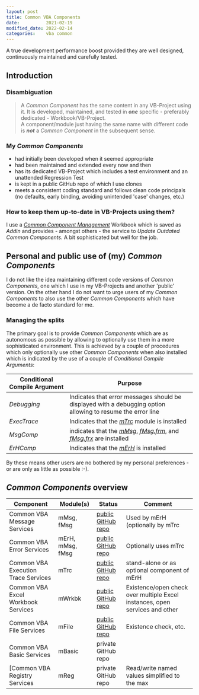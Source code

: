 ```yaml
---
layout: post
title: Common VBA Components
date:          2021-02-19
modified_date: 2022-02-14
categories:    vba common
---
```

A true development performance boost provided they are well designed, continuously maintained and carefully tested.
<!--more-->

## Introduction
### Disambiguation
> A _Common Component_ has the same content in any VB-Project using it. It is developed, maintained, and tested in ***one*** specific -  preferably dedicated - Workbook/VB-Project.<br>A component/module just having the same name with different code is ***not*** a _Common Component_ in the subsequent sense.

### My _Common Components_ 
- had initially been developed when it seemed appropriate
- had been maintained and extended every now and then
- has its dedicated VB-Project which includes a test environment and an unattended Regression Test
- is kept in a public GitHub repo of which I use clones
- meets a consistent coding standard and follows clean code principals (no defaults, early binding, avoiding unintended 'case' changes, etc.)

### How to keep them up-to-date in VB-Projects using them?
I use a _[Common Component Management][1]_ Workbook which is saved as _Addin_ and provides - amongst others - the service to _Update Outdated Common Components_. A bit sophisticated but well for the  job.

## Personal and public use of (my) _Common Components_
I do not like the idea maintaining different code versions of _Common Components_, one which I use in my VB-Projects and another 'public' version. On the other hand I do not want to urge users of my _Common Components_ to also use the other _Common Components_ which have become a de facto standard for me.

### Managing the splits
The primary goal is to provide _Common Components_ which are as autonomous as possible by allowing to optionally use them in a more sophisticated environment. This is achieved by a couple of procedures which only optionally use other _Common Components_ when also installed which is indicated by the use of a couple of _Conditional Compile Arguments_:

| Conditional<br>Compile&nbsp;Argument | Purpose |
| ------------------------------------ | ------- |
| _Debugging_                          | Indicates that error messages should be displayed with a debugging option allowing to resume the error line |
| _ExecTrace_                          | Indicates that the _[mTrc][4]_ module is installed
| _MsgComp_                            | indicates that the _[mMsg][3]_, _[fMsg.frm][1]_, and _[fMsg.frx][2]_ are installed |
| _ErHComp_                            | Indicates that the _[mErH][6]_ is installed |

By these means other users are no bothered by my personal preferences - or are only as little as possible :-).

## _Common Components_ overview
|Component|Module(s)|Status|Comment|
|---------|---------|------|-------|
|Common VBA Message Services |mMsg, fMsg |[public GitHub repo][2]|Used by mErH (optionally by mTrc |
|Common VBA Error Services|mErH, mMsg, fMsg|[public GitHub  repo][3]|Optionally uses mTrc|
|Common VBA Execution Trace Services|mTrc |[public GitHub repo][4]|stand-alone or as optional component of mErH|
 |Common VBA Excel Workbook Services|mWrkbk|[public GitHub repo][5]|Existence/open check over multiple Excel instances, open services and other|
 |Common VBA File Services|mFile|[public GitHub repo][6]|Existence check, etc.|
 |Common VBA Basic Services|mBasic|private GitHub repo| 
 [Common VBA Registry Services|mReg|private GitHub repo| Read/write named values simplified to the max |
 
 
 

[1]:https://github.com/warbe-maker/Common-VBA-Excel-Component-Management-Services
[2]:https://github.com/warbe-maker/Common-VBA-Message-Service
[3]:https://github.com/warbe-maker/Common-VBA-Error-Services
[4]:https://github.com/warbe-maker/Common-VBA-Execution-Trace-Service
[5]:https://github.com/warbe-maker/Common-VBA-Excel-Workbook-Services
[6]:https://github.com/warbe-maker/Common-VBA-File-Services
[7]:https://github.com/warbe-maker/Common-VBA-Basic-Services
[8]:https://github.com/warbe-maker/Common-VBA-Registry-Services